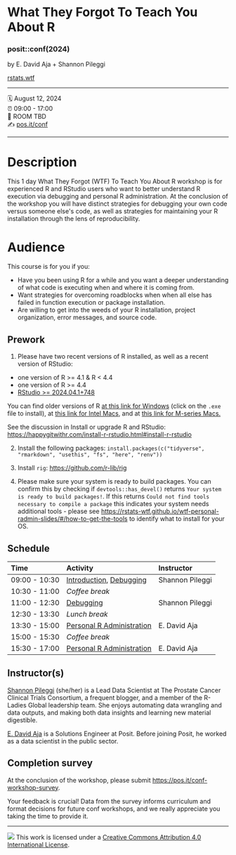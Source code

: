 What They Forgot To Teach You About R
================

### posit::conf(2024)

by E. David Aja + Shannon Pileggi

[rstats.wtf](https://rstats.wtf)

-----

:spiral_calendar: August 12, 2024  
:alarm_clock:     09:00 - 17:00  
:hotel:           ROOM TBD  
:writing_hand:    [pos.it/conf](http://pos.it/conf)

-----

# Description

This 1 day What They Forgot (WTF) To Teach You About R workshop is for experienced R and RStudio users who want to better understand R execution via debugging and personal R administration. At the conclusion of the workshop you will have distinct strategies for debugging your own code versus someone else's code, as well as strategies for maintaining your R installation through the lens of reproducibility.

# Audience

This course is for you if you:

-   Have you been using R for a while and you want a deeper understanding of what code is executing when and where it is coming from.
-   Want strategies for overcoming roadblocks when when all else has failed in function execution or package installation.
-   Are willing to get into the weeds of your R installation, project organization, error messages, and source code.

## Prework

1. Please have two recent versions of R installed, as well as a recent version of RStudio: 
- one version of R >= 4.1 & R < 4.4
- one version of R >= 4.4
- [RStudio >= 2024.04.1+748](https://posit.co/download/rstudio-desktop/)

You can find older versions of R [at this link for Windows](https://cran.r-project.org/bin/windows/base/old/) (click on the `.exe` file to install), at [this link for Intel Macs](https://cran.r-project.org/bin/macosx/big-sur-x86_64/base/), and at [this link for M-series Macs.](https://cran.r-project.org/bin/macosx/big-sur-arm64/base/)

See the discussion in Install or upgrade R and RStudio: https://happygitwithr.com/install-r-rstudio.html#install-r-rstudio

2. Install the following packages: `install.packages(c("tidyverse", "rmarkdown", "usethis", "fs", "here", "renv"))`

3. Install `rig`: https://github.com/r-lib/rig

4. Please make sure your system is ready to build packages. You can 
confirm this by checking if `devtools::has_devel()` returns `Your system is ready to build packages!`. 
If this returns `Could not find tools necessary to compile a package` this indicates
your system needs additional tools - please see https://rstats-wtf.github.io/wtf-personal-radmin-slides/#/how-to-get-the-tools
to identify what to install for your OS.

## Schedule

| Time          | Activity                                        | Instructor      |
|:--------------|:------------------------------------------------|:----------------|
| 09:00 - 10:30 | [Introduction](https://rstats-wtf.github.io/wtf-introduction), [Debugging](https://rstats-wtf.github.io/wtf-debugging-slides/#/title-slide) | Shannon Pileggi |
| 10:30 - 11:00 | *Coffee break*                                  |                 |
| 11:00 - 12:30 | [Debugging](https://rstats-wtf.github.io/wtf-debugging-slides/#/title-slide) | Shannon Pileggi |
| 12:30 - 13:30 | *Lunch break*                                   |                 |
| 13:30 - 15:00 | [Personal R Administration](https://rstats-wtf.github.io/wtf-personal-radmin-slides)                | E. David Aja  |
| 15:00 - 15:30 | *Coffee break*                                  |                 |
| 15:30 - 17:00 | [Personal R Administration](https://rstats-wtf.github.io/wtf-personal-radmin-slides)                | E. David Aja      |

## Instructor(s)

[Shannon Pileggi](https://www.pipinghotdata.com/) (she/her) is a Lead Data Scientist at The Prostate Cancer Clinical Trials Consortium, a frequent blogger, and a member of the R-Ladies Global leadership team. She enjoys automating data wrangling and data outputs, and making both data insights and learning new material digestible.

[E. David Aja](https://edavidaja.com/) is a Solutions Engineer at Posit. Before joining Posit, he worked as a data scientist in the public sector.


## Completion survey

At the conclusion of the workshop, please submit <https://pos.it/conf-workshop-survey>.

Your feedback is crucial! Data from the survey informs curriculum and format decisions for future conf workshops, and we really appreciate you taking the time to provide it.

-----

![](https://i.creativecommons.org/l/by/4.0/88x31.png) This work is
licensed under a [Creative Commons Attribution 4.0 International
License](https://creativecommons.org/licenses/by/4.0/).
